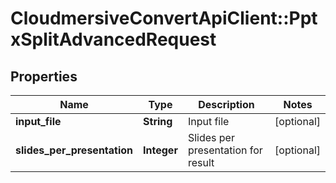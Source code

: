 # CloudmersiveConvertApiClient::PptxSplitAdvancedRequest

## Properties
Name | Type | Description | Notes
------------ | ------------- | ------------- | -------------
**input_file** | **String** | Input file | [optional] 
**slides_per_presentation** | **Integer** | Slides per presentation for result | [optional] 


